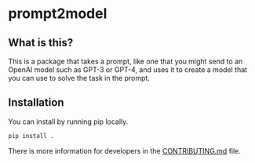 # prompt2model

## What is this?

This is a package that takes a prompt, like one that you might send to an
OpenAI model such as GPT-3 or GPT-4, and uses it to create a model that you
can use to solve the task in the prompt.

## Installation

You can install by running pip locally.

```bash
pip install .
```

There is more information for developers in the [CONTRIBUTING.md](CONTRIBUTING.md)
file.
